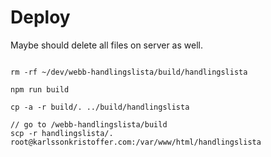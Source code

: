 # Deploy

Maybe should delete all files on server as well.

```

rm -rf ~/dev/webb-handlingslista/build/handlingslista

npm run build

cp -a -r build/. ../build/handlingslista

// go to /webb-handlingslista/build
scp -r handlingslista/. root@karlssonkristoffer.com:/var/www/html/handlingslista
```